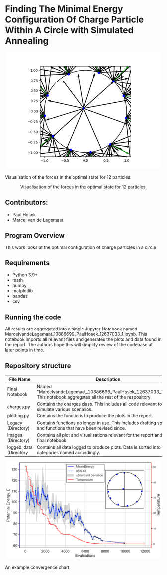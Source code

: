 # Finding The Minimal Energy Configuration Of Charge Particle Within A Circle with Simulated Annealing 


<p align="center">
  <img src="/Images/forces_12.png" />
  <figcaption>Visualisation of the forces in the optimal state for 12 particles.</figcaption>
</p>
<div style="align: center; text-align:center;">
    <div class="caption">Visualisation of the forces in the optimal state for 12 particles.</div>
</div>

## Contributors:

* Paul Hosek
* Marcel van de Lagemaat

## Program Overview
This work looks at the optimal configuration of charge particles in a circle

## Requirements
* Python 3.9+
* math
* numpy
* matplotlib
* pandas
* csv

## Running the code

All results are aggregated into a single Jupyter Notebook named MarcelvandeLagemaat_10886699_PaulHosek_12637033_1.ipynb.
This notebook imports all relevant files and generates the plots and data found in the report.
The authors hope this will simplify review of the codebase at later points in time.

## Repository structure


| File Name           | Description                                                                                                                                                                                          |
|---------------------|------------------------------------------------------------------------------------------------------------------------------------------------------------------------------------------------------|
|Final Notebook | Named "MarcelvandeLagemaat_10886699_PaulHosek_12637033_1.ipynb". This notebook aggregates all the rest of the respository.|
|charges.py| Contains the charges class. This includes all code relevant to simulate various scenarios.|
|plotting.py| Contains the functions to produce the plots in the report.|
|Legacy (Directory)| Contains functions no longer in use. This includes drafting spaces and functions that have been revised since.|
|Images (Directory)| Contains all plot and visualisations relevant for the report and the final notebook|
|logged_data (Directory| Contains all data logged to produce plots. Data is sorted into relevant categories named accordingly.|



<p align="center">
  <img src="/Images/final/wavy_variance_evenspacing.svg" />
  <figcaption>An example convergence chart.</figcaption>
</p>
